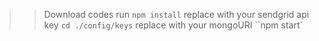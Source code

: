 >>Download codes
>> run ``npm install``
>> replace <YOURAPIKEY> with your sendgrid api key
>> ``cd ./config/keys``
>> replace <YOURMONGOURI> with your mongoURI
>> ``npm start`
